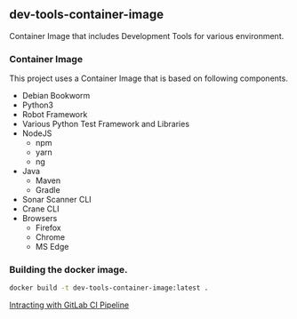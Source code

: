 ## dev-tools-container-image

Container Image that includes Development Tools for various environment.

### Container Image
This project uses a Container Image that is based on following components.
- Debian Bookworm
- Python3
- Robot Framework
- Various Python Test Framework and Libraries
- NodeJS
    - npm
    - yarn
    - ng
- Java
    - Maven
    - Gradle
- Sonar Scanner CLI
- Crane CLI
- Browsers
    - Firefox
    - Chrome
    - MS Edge

### Building the docker image.
```bash
docker build -t dev-tools-container-image:latest .
```

[Intracting with GitLab CI Pipeline](./gitlab-ci/README.md)
